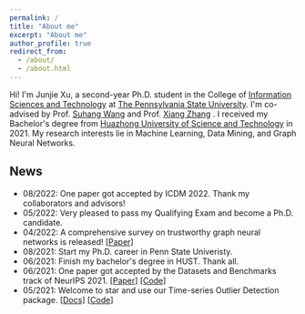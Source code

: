 ```yaml
---
permalink: /
title: "About me"
excerpt: "About me"
author_profile: true
redirect_from: 
  - /about/
  - /about.html
---
```


Hi! I'm Junjie Xu, a second-year Ph.D. student in the College of [Information Sciences and Technology](https://ist.psu.edu) at [The Pennsylvania State University](https://www.psu.edu/). I'm co-advised by Prof. [Suhang Wang](https://suhangwang.ist.psu.edu/) and Prof. [Xiang Zhang](https://faculty.ist.psu.edu/xzz89/) . I received my Bachelor's degree from [Huazhong University of Science and Technology](http://english.hust.edu.cn) in 2021. My research interests lie in Machine Learning, Data Mining, and Graph Neural Networks.


## News
* 08/2022: One paper got accepted by ICDM 2022. Thank my collaborators and advisors!
* 05/2022: Very pleased to pass my Qualifying Exam and become a Ph.D. candidate.
* 04/2022: A comprehensive survey on trustworthy graph neural networks is released! [[Paper]](https://arxiv.org/pdf/2204.08570.pdf)
* 08/2021: Start my Ph.D. career in Penn State Univeristy.
* 06/2021: Finish my bachelor's degree in HUST. Thank all.
* 06/2021: One paper got accepted by the Datasets and Benchmarks track of NeurIPS 2021. [[Paper]](https://openreview.net/pdf?id=r8IvOsnHchr) [[Code]](https://github.com/datamllab/tods)
* 05/2021: Welcome to star and use our Time-series Outlier Detection package. [[Docs]](https://tods-doc.github.io) [[Code]](https://github.com/datamllab/tods)

